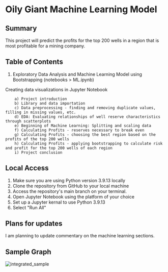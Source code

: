 # Oily Giant Machine Learning Model

<h2>Summary</h2>

This project will predict the profits for the top 200 wells in a region that is most profitable for a mining company.

<h2>Table of Contents</h2>

1. Exploratory Data Analysis and Machine Learning Model using Bootstrapping (notebooks > ML.ipynb)
   
  Creating data visualizations in Jupyter Notebook
   
        a) Project introduction
        b) Library and data importation
        c) Data preprocessing - finding and removing duplicate values, filling in missing values, etc.
        d) EDA: Evaluating relationships of well reserve characteristics through scatterplots
        e) Beginning of Machine Learning: Splitting and scaling data
        f) Calculating Profits - reserves necessary to break even
        g) Calculating Profits - choosing the best region based on the profits of the top 200 wells
        h) Calculating Profits - applying bootstrapping to calculate risk and profit for the top 200 wells of each region
        i) Project conclusion

<h2>Local Access</h2>

1. Make sure you are using Python version 3.9.13 locally
2. Clone the repository from GitHub to your local machine 
3. Access the repository's main branch on your terminal. 
4. Open Jupyter Notebook using the platform of your choice
5. Set up a Jupyter kernal to use Python 3.9.13
6. Select "Run All"

<h2>Plans for updates</h2>

I am planning to update commentary on the machine learning sections. 

<h2>Sample Graph</h2>

![integrated_sample](https://github.com/LDeYoung17/oily-giant-tripleten/assets/70500225/907db3c3-a00e-4dca-b29d-944e91b530ca)
